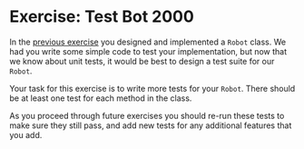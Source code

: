 # Exercise: Test Bot 2000

In the [previous exercise](../its-alive) you designed and implemented a `Robot` class. We had you write some simple code to test your implementation, but now that we know about unit tests, it would be best to design a test suite for our `Robot`.

Your task for this exercise is to write more tests for your `Robot`. There should be at least one test for each method in the class.

As you proceed through future exercises you should re-run these tests to make sure they still pass, and add new tests for any additional features that you add.
